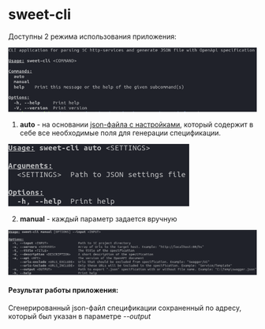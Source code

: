 # sweet-cli

Доступны 2 режима использования приложения:

![cli_commands](./images/cli_commands.png)

1. **auto** - на основании [json-файла с настройками](settings-json.md), который содержит в себе все необходимые поля для генерации спецификации. 

![cli_auto](./images/cli_auto.png)

2. **manual** - каждый параметр задается вручную 

![cli_manual](./images/cli_manual.png)

#### Результат работы приложения: ###

Сгенерированный json-файл спецификации сохраненный по адресу, который был указан в параметре *--output*
